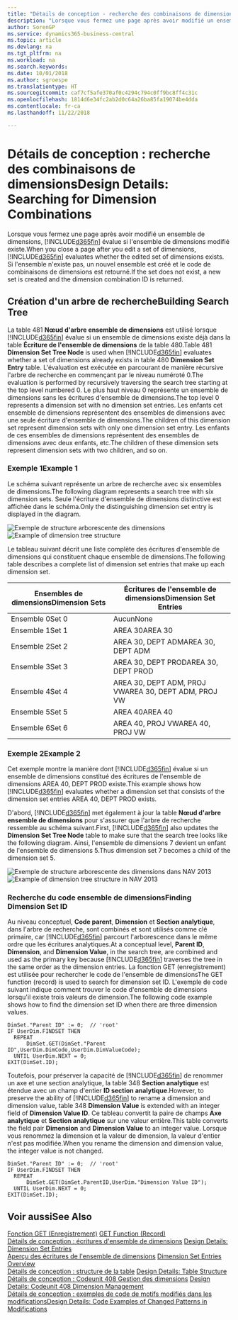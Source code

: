```yaml
---
title: "Détails de conception - recherche des combinaisons de dimensions | Microsoft Docs"
description: "Lorsque vous fermez une page après avoir modifié un ensemble de dimensions, Business Central évalue si l'ensemble de dimensions modifié existe. Si l'ensemble n'existe pas, un nouvel ensemble est créé et le code de combinaisons de dimensions est retourné."
author: SorenGP
ms.service: dynamics365-business-central
ms.topic: article
ms.devlang: na
ms.tgt_pltfrm: na
ms.workload: na
ms.search.keywords: 
ms.date: 10/01/2018
ms.author: sgroespe
ms.translationtype: HT
ms.sourcegitcommit: caf7cf5afe370af0c4294c794c0ff9bc8ff4c31c
ms.openlocfilehash: 1814d6e34fc2ab2d0c64a26ba85fa19074be4dda
ms.contentlocale: fr-ca
ms.lasthandoff: 11/22/2018

---
```

# <a name="design-details-searching-for-dimension-combinations"></a><span data-ttu-id="b1e63-104">Détails de conception : recherche des combinaisons de dimensions</span><span class="sxs-lookup"><span data-stu-id="b1e63-104">Design Details: Searching for Dimension Combinations</span></span>
<span data-ttu-id="b1e63-105">Lorsque vous fermez une page après avoir modifié un ensemble de dimensions, [!INCLUDE[d365fin](includes/d365fin_md.md)] évalue si l'ensemble de dimensions modifié existe.</span><span class="sxs-lookup"><span data-stu-id="b1e63-105">When you close a page after you edit a set of dimensions, [!INCLUDE[d365fin](includes/d365fin_md.md)] evaluates whether the edited set of dimensions exists.</span></span> <span data-ttu-id="b1e63-106">Si l'ensemble n'existe pas, un nouvel ensemble est créé et le code de combinaisons de dimensions est retourné.</span><span class="sxs-lookup"><span data-stu-id="b1e63-106">If the set does not exist, a new set is created and the dimension combination ID is returned.</span></span>  

## <a name="building-search-tree"></a><span data-ttu-id="b1e63-107">Création d'un arbre de recherche</span><span class="sxs-lookup"><span data-stu-id="b1e63-107">Building Search Tree</span></span>  
 <span data-ttu-id="b1e63-108">La table 481 **Nœud d'arbre ensemble de dimensions** est utilisé lorsque [!INCLUDE[d365fin](includes/d365fin_md.md)] évalue si un ensemble de dimensions existe déjà dans la table **Écriture de l'ensemble de dimensions** de la table 480.</span><span class="sxs-lookup"><span data-stu-id="b1e63-108">Table 481 **Dimension Set Tree Node** is used when [!INCLUDE[d365fin](includes/d365fin_md.md)] evaluates whether a set of dimensions already exists in table 480 **Dimension Set Entry** table.</span></span> <span data-ttu-id="b1e63-109">L'évaluation est exécutée en parcourant de manière récursive l'arbre de recherche en commençant par le niveau numéroté 0.</span><span class="sxs-lookup"><span data-stu-id="b1e63-109">The evaluation is performed by recursively traversing the search tree starting at the top level numbered 0.</span></span> <span data-ttu-id="b1e63-110">Le plus haut niveau 0 représente un ensemble de dimensions sans les écritures d'ensemble de dimensions.</span><span class="sxs-lookup"><span data-stu-id="b1e63-110">The top level 0 represents a dimension set with no dimension set entries.</span></span> <span data-ttu-id="b1e63-111">Les enfants cet ensemble de dimensions représentent des ensembles de dimensions avec une seule écriture d'ensemble de dimensions.</span><span class="sxs-lookup"><span data-stu-id="b1e63-111">The children of this dimension set represent dimension sets with only one dimension set entry.</span></span> <span data-ttu-id="b1e63-112">Les enfants de ces ensembles de dimensions représentent des ensembles de dimensions avec deux enfants, etc.</span><span class="sxs-lookup"><span data-stu-id="b1e63-112">The children of these dimension sets represent dimension sets with two children, and so on.</span></span>  

### <a name="example-1"></a><span data-ttu-id="b1e63-113">Exemple 1</span><span class="sxs-lookup"><span data-stu-id="b1e63-113">Example 1</span></span>  
 <span data-ttu-id="b1e63-114">Le schéma suivant représente un arbre de recherche avec six ensembles de dimensions.</span><span class="sxs-lookup"><span data-stu-id="b1e63-114">The following diagram represents a search tree with six dimension sets.</span></span> <span data-ttu-id="b1e63-115">Seule l'écriture d'ensemble de dimensions distinctive est affichée dans le schéma.</span><span class="sxs-lookup"><span data-stu-id="b1e63-115">Only the distinguishing dimension set entry is displayed in the diagram.</span></span>  

 <span data-ttu-id="b1e63-116">![Exemple de structure arborescente des dimensions](media/nav2013_dimension_tree.png "Exemple de structure arborescente des dimensions")</span><span class="sxs-lookup"><span data-stu-id="b1e63-116">![Example of dimension tree structure](media/nav2013_dimension_tree.png "Example of dimension tree structure")</span></span>  

 <span data-ttu-id="b1e63-117">Le tableau suivant décrit une liste complète des écritures d'ensemble de dimensions qui constituent chaque ensemble de dimensions.</span><span class="sxs-lookup"><span data-stu-id="b1e63-117">The following table describes a complete list of dimension set entries that make up each dimension set.</span></span>  

|<span data-ttu-id="b1e63-118">Ensembles de dimensions</span><span class="sxs-lookup"><span data-stu-id="b1e63-118">Dimension Sets</span></span>|<span data-ttu-id="b1e63-119">Écritures de l'ensemble de dimensions</span><span class="sxs-lookup"><span data-stu-id="b1e63-119">Dimension Set Entries</span></span>|  
|--------------------|---------------------------|  
|<span data-ttu-id="b1e63-120">Ensemble 0</span><span class="sxs-lookup"><span data-stu-id="b1e63-120">Set 0</span></span>|<span data-ttu-id="b1e63-121">Aucun</span><span class="sxs-lookup"><span data-stu-id="b1e63-121">None</span></span>|  
|<span data-ttu-id="b1e63-122">Ensemble 1</span><span class="sxs-lookup"><span data-stu-id="b1e63-122">Set 1</span></span>|<span data-ttu-id="b1e63-123">AREA 30</span><span class="sxs-lookup"><span data-stu-id="b1e63-123">AREA 30</span></span>|  
|<span data-ttu-id="b1e63-124">Ensemble 2</span><span class="sxs-lookup"><span data-stu-id="b1e63-124">Set 2</span></span>|<span data-ttu-id="b1e63-125">AREA 30, DEPT ADM</span><span class="sxs-lookup"><span data-stu-id="b1e63-125">AREA 30, DEPT ADM</span></span>|  
|<span data-ttu-id="b1e63-126">Ensemble 3</span><span class="sxs-lookup"><span data-stu-id="b1e63-126">Set 3</span></span>|<span data-ttu-id="b1e63-127">AREA 30, DEPT PROD</span><span class="sxs-lookup"><span data-stu-id="b1e63-127">AREA 30, DEPT PROD</span></span>|  
|<span data-ttu-id="b1e63-128">Ensemble 4</span><span class="sxs-lookup"><span data-stu-id="b1e63-128">Set 4</span></span>|<span data-ttu-id="b1e63-129">AREA 30, DEPT ADM, PROJ VW</span><span class="sxs-lookup"><span data-stu-id="b1e63-129">AREA 30, DEPT ADM, PROJ VW</span></span>|  
|<span data-ttu-id="b1e63-130">Ensemble 5</span><span class="sxs-lookup"><span data-stu-id="b1e63-130">Set 5</span></span>|<span data-ttu-id="b1e63-131">AREA 40</span><span class="sxs-lookup"><span data-stu-id="b1e63-131">AREA 40</span></span>|  
|<span data-ttu-id="b1e63-132">Ensemble 6</span><span class="sxs-lookup"><span data-stu-id="b1e63-132">Set 6</span></span>|<span data-ttu-id="b1e63-133">AREA 40, PROJ VW</span><span class="sxs-lookup"><span data-stu-id="b1e63-133">AREA 40, PROJ VW</span></span>|  

### <a name="example-2"></a><span data-ttu-id="b1e63-134">Exemple 2</span><span class="sxs-lookup"><span data-stu-id="b1e63-134">Example 2</span></span>  
 <span data-ttu-id="b1e63-135">Cet exemple montre la manière dont [!INCLUDE[d365fin](includes/d365fin_md.md)] évalue si un ensemble de dimensions constitué des écritures de l'ensemble de dimensions AREA 40, DEPT PROD existe.</span><span class="sxs-lookup"><span data-stu-id="b1e63-135">This example shows how [!INCLUDE[d365fin](includes/d365fin_md.md)] evaluates whether a dimension set that consists of the dimension set entries AREA 40, DEPT PROD exists.</span></span>  

 <span data-ttu-id="b1e63-136">D'abord, [!INCLUDE[d365fin](includes/d365fin_md.md)] met également à jour la table **Nœud d'arbre ensemble de dimensions** pour s'assurer que l'arbre de recherche ressemble au schéma suivant.</span><span class="sxs-lookup"><span data-stu-id="b1e63-136">First, [!INCLUDE[d365fin](includes/d365fin_md.md)] also updates the **Dimension Set Tree Node** table to make sure that the search tree looks like the following diagram.</span></span> <span data-ttu-id="b1e63-137">Ainsi, l'ensemble de dimensions 7 devient un enfant de l'ensemble de dimensions 5.</span><span class="sxs-lookup"><span data-stu-id="b1e63-137">Thus dimension set 7 becomes a child of the dimension set 5.</span></span>  

 <span data-ttu-id="b1e63-138">![Exemple de structure arborescente des dimensions dans NAV 2013](media/nav2013_dimension_tree_example2.png "Exemple de structure arborescente des dimensions dans NAV 2013")</span><span class="sxs-lookup"><span data-stu-id="b1e63-138">![Example of dimension tree structure in NAV 2013](media/nav2013_dimension_tree_example2.png "Example of dimension tree structure in NAV 2013")</span></span>  

### <a name="finding-dimension-set-id"></a><span data-ttu-id="b1e63-139">Recherche du code ensemble de dimensions</span><span class="sxs-lookup"><span data-stu-id="b1e63-139">Finding Dimension Set ID</span></span>  
 <span data-ttu-id="b1e63-140">Au niveau conceptuel, **Code parent**, **Dimension** et **Section analytique**, dans l'arbre de recherche, sont combinés et sont utilisés comme clé primaire, car [!INCLUDE[d365fin](includes/d365fin_md.md)] parcourt l'arborescence dans le même ordre que les écritures analytiques.</span><span class="sxs-lookup"><span data-stu-id="b1e63-140">At a conceptual level, **Parent ID**, **Dimension**, and **Dimension Value**, in the search tree, are combined and used as the primary key because [!INCLUDE[d365fin](includes/d365fin_md.md)] traverses the tree in the same order as the dimension entries.</span></span> <span data-ttu-id="b1e63-141">La fonction GET (enregistrement) est utilisée pour rechercher le code de l'ensemble de dimensions</span><span class="sxs-lookup"><span data-stu-id="b1e63-141">The GET function (record) is used to search for dimension set ID.</span></span> <span data-ttu-id="b1e63-142">L'exemple de code suivant indique comment trouver le code d'ensemble de dimensions lorsqu'il existe trois valeurs de dimension.</span><span class="sxs-lookup"><span data-stu-id="b1e63-142">The following code example shows how to find the dimension set ID when there are three dimension values.</span></span>  

```  
DimSet."Parent ID" := 0;  // 'root'  
IF UserDim.FINDSET THEN  
  REPEAT  
      DimSet.GET(DimSet."Parent ID",UserDim.DimCode,UserDim.DimValueCode);  
  UNTIL UserDim.NEXT = 0;  
EXIT(DimSet.ID);  

```  

 <span data-ttu-id="b1e63-143">Toutefois, pour préserver la capacité de [!INCLUDE[d365fin](includes/d365fin_md.md)] de renommer un axe et une section analytique, la table 348 **Section analytique** est étendue avec un champ d'entier **ID section analytique**.</span><span class="sxs-lookup"><span data-stu-id="b1e63-143">However, to preserve the ability of [!INCLUDE[d365fin](includes/d365fin_md.md)] to rename a dimension and dimension value, table 348 **Dimension Value** is extended with an integer field of **Dimension Value ID**.</span></span> <span data-ttu-id="b1e63-144">Ce tableau convertit la paire de champs **Axe analytique** et **Section analytique** sur une valeur entière.</span><span class="sxs-lookup"><span data-stu-id="b1e63-144">This table converts the field pair **Dimension** and **Dimension Value** to an integer value.</span></span> <span data-ttu-id="b1e63-145">Lorsque vous renommez la dimension et la valeur de dimension, la valeur d'entier n'est pas modifiée.</span><span class="sxs-lookup"><span data-stu-id="b1e63-145">When you rename the dimension and dimension value, the integer value is not changed.</span></span>  

```  
DimSet."Parent ID" := 0;  // 'root'  
IF UserDim.FINDSET THEN  
  REPEAT  
      DimSet.GET(DimSet.ParentID,UserDim."Dimension Value ID");  
  UNTIL UserDim.NEXT = 0;  
EXIT(DimSet.ID);  

```  

## <a name="see-also"></a><span data-ttu-id="b1e63-146">Voir aussi</span><span class="sxs-lookup"><span data-stu-id="b1e63-146">See Also</span></span>  
 <span data-ttu-id="b1e63-147">[Fonction GET (Enregistrement)](/dynamics-nav/GET-Function--Record-)  </span><span class="sxs-lookup"><span data-stu-id="b1e63-147">[GET Function (Record)](/dynamics-nav/GET-Function--Record-)  </span></span>  
 <span data-ttu-id="b1e63-148">[Détails de conception : écritures d'ensemble de dimensions](design-details-dimension-set-entries.md) </span><span class="sxs-lookup"><span data-stu-id="b1e63-148">[Design Details: Dimension Set Entries](design-details-dimension-set-entries.md) </span></span>  
 <span data-ttu-id="b1e63-149">[Aperçu des écritures de l'ensemble de dimensions](design-details-dimension-set-entries-overview.md) </span><span class="sxs-lookup"><span data-stu-id="b1e63-149">[Dimension Set Entries Overview](design-details-dimension-set-entries-overview.md) </span></span>  
 <span data-ttu-id="b1e63-150">[Détails de conception : structure de la table](design-details-table-structure.md) </span><span class="sxs-lookup"><span data-stu-id="b1e63-150">[Design Details: Table Structure](design-details-table-structure.md) </span></span>  
 <span data-ttu-id="b1e63-151">[Détails de conception : Codeunit 408 Gestion des dimensions](design-details-codeunit-408-dimension-management.md) </span><span class="sxs-lookup"><span data-stu-id="b1e63-151">[Design Details: Codeunit 408 Dimension Management](design-details-codeunit-408-dimension-management.md) </span></span>  
 [<span data-ttu-id="b1e63-152">Détails de conception : exemples de code de motifs modifiés dans les modifications</span><span class="sxs-lookup"><span data-stu-id="b1e63-152">Design Details: Code Examples of Changed Patterns in Modifications</span></span>](design-details-code-examples-of-changed-patterns-in-modifications.md)


